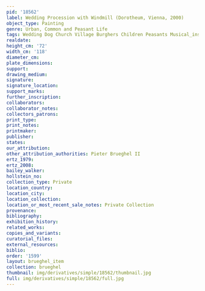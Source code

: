 ```yaml
---
pid: '18562'
label: Wedding Procession with Windmill (Dorotheum, Vienna, 2000)
object_type: Painting
genre: Urban, Common and Peasant Life
tags: Wedding Dog Church Village Burghers Children Peasants Musical_instruments
realdate: 
height_cm: '72'
width_cm: '118'
diameter_cm: 
plate_dimensions: 
support: 
drawing_medium: 
signature: 
signature_location: 
support_marks: 
further_inscription: 
collaborators: 
collaborator_notes: 
collectors_patrons: 
print_type: 
print_notes: 
printmaker: 
publisher: 
states: 
our_attribution: 
other_attribution_authorities: Pieter Brueghel II
ertz_1979: 
ertz_2008: 
bailey_walker: 
hollstein_no: 
collection_type: Private
location_country: 
location_city: 
location_collection: 
location_or_most_recent_sale_notes: Private Collection
provenance: 
bibliography: 
exhibition_history: 
related_works: 
copies_and_variants: 
curatorial_files: 
external_resources: 
biblio: 
order: '1599'
layout: brueghel_item
collection: brueghel
thumbnail: img/derivatives/simple/18562/thumbnail.jpg
full: img/derivatives/simple/18562/full.jpg
---
```

